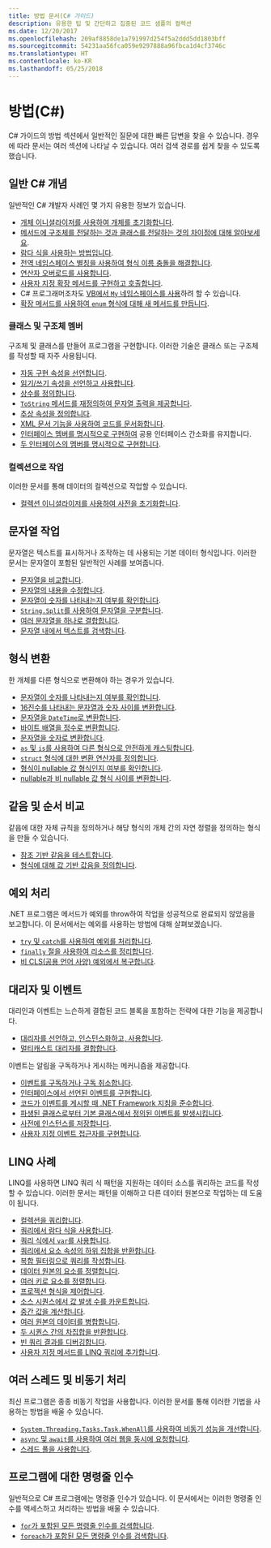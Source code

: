 ```yaml
---
title: 방법 문서(C# 가이드)
description: 유용한 팁 및 간단하고 집중된 코드 샘플의 컬렉션
ms.date: 12/20/2017
ms.openlocfilehash: 209af8858de1a791997d254f5a2ddd5dd1803bff
ms.sourcegitcommit: 54231aa56fca059e9297888a96fbca1d4cf3746c
ms.translationtype: HT
ms.contentlocale: ko-KR
ms.lasthandoff: 05/25/2018
---
```

# <a name="how-to-c"></a>방법(C#)

C# 가이드의 방법 섹션에서 일반적인 질문에 대한 빠른 답변을 찾을 수 있습니다. 경우에 따라 문서는 여러 섹션에 나타날 수 있습니다. 여러 검색 경로를 쉽게 찾을 수 있도록 했습니다. 

## <a name="general-c-concepts"></a>일반 C# 개념

일반적인 C# 개발자 사례인 몇 가지 유용한 정보가 있습니다.

- [개체 이니셜라이저를 사용하여 개체를 초기화합니다](../programming-guide/classes-and-structs/how-to-initialize-objects-by-using-an-object-initializer.md).
- [메서드에 구조체를 전달하는 것과 클래스를 전달하는 것의 차이점에 대해 알아보세요](../programming-guide/classes-and-structs/how-to-know-the-difference-passing-a-struct-and-passing-a-class-to-a-method.md).
- [람다 식을 사용하는 방법입니다](../programming-guide/statements-expressions-operators/how-to-use-lambda-expressions-outside-linq.md).
- [전역 네임스페이스 별칭을 사용하여 형식 이름 충돌을 해결합니다](../programming-guide/namespaces/how-to-use-the-global-namespace-alias.md).
- [연산자 오버로드를 사용합니다](../programming-guide/statements-expressions-operators/how-to-use-operator-overloading-to-create-a-complex-number-class.md).
- [사용자 지정 확장 메서드를 구현하고 호출합니다](../programming-guide/classes-and-structs/how-to-implement-and-call-a-custom-extension-method.md).
- C# 프로그래머조차도 [VB에서 `My` 네임스페이스를 사용](../programming-guide/namespaces/how-to-use-the-my-namespace.md)하려 할 수 있습니다.
- [확장 메서드를 사용하여 `enum` 형식에 대해 새 메서드를 만듭니다](../programming-guide/classes-and-structs/how-to-create-a-new-method-for-an-enumeration.md).

### <a name="class-and-struct-members"></a>클래스 및 구조체 멤버

구조체 및 클래스를 만들어 프로그램을 구현합니다. 이러한 기술은 클래스 또는 구조체를 작성할 때 자주 사용됩니다.

- [자동 구현 속성을 선언합니다](../programming-guide/classes-and-structs/how-to-implement-a-lightweight-class-with-auto-implemented-properties.md).
- [읽기/쓰기 속성을 선언하고 사용합니다](../programming-guide/classes-and-structs/how-to-declare-and-use-read-write-properties.md).
- [상수를 정의합니다](../programming-guide/classes-and-structs/how-to-define-constants.md).
- [`ToString` 메서드를 재정의하여 문자열 출력을 제공합니다](../programming-guide/classes-and-structs/how-to-override-the-tostring-method.md).
- [추상 속성을 정의합니다](../programming-guide/classes-and-structs/how-to-define-abstract-properties.md).
- [XML 문서 기능을 사용하여 코드를 문서화합니다](../programming-guide/xmldoc/how-to-use-the-xml-documentation-features.md).
- [인터페이스 멤버를 명시적으로 구현하여](../programming-guide/interfaces/how-to-explicitly-implement-interface-members.md) 공용 인터페이스 간소화를 유지합니다.
- [두 인터페이스의 멤버를 명시적으로 구현합니다](../programming-guide/interfaces/how-to-explicitly-implement-members-of-two-interfaces.md).

### <a name="working-with-collections"></a>컬렉션으로 작업

이러한 문서를 통해 데이터의 컬렉션으로 작업할 수 있습니다.

- [컬렉션 이니셜라이저를 사용하여 사전을 초기화합니다](../programming-guide/classes-and-structs/how-to-initialize-a-dictionary-with-a-collection-initializer.md).

## <a name="working-with-strings"></a>문자열 작업

문자열은 텍스트를 표시하거나 조작하는 데 사용되는 기본 데이터 형식입니다. 이러한 문서는 문자열이 포함된 일반적인 사례를 보여줍니다.

- [문자열을 비교합니다](compare-strings.md).
- [문자열의 내용을 수정합니다](modify-string-contents.md).
- [문자열이 숫자를 나타내는지 여부를 확인합니다](../programming-guide/strings/how-to-determine-whether-a-string-represents-a-numeric-value.md).
- [`String.Split`를 사용하여 문자열을 구분합니다](parse-strings-using-split.md).
- [여러 문자열을 하나로 결합합니다](concatenate-multiple-strings.md).
- [문자열 내에서 텍스트를 검색합니다](search-strings.md).

## <a name="convert-between-types"></a>형식 변환

한 개체를 다른 형식으로 변환해야 하는 경우가 있습니다.

- [문자열이 숫자를 나타내는지 여부를 확인합니다](../programming-guide/strings/how-to-determine-whether-a-string-represents-a-numeric-value.md).
- [16진수를 나타내는 문자열과 숫자 사이를 변환합니다](../programming-guide/types/how-to-convert-between-hexadecimal-strings-and-numeric-types.md).
- [문자열을 `DateTime`로 변환합니다](../../standard/base-types/parsing-datetime.md).
- [바이트 배열을 정수로 변환합니다](../programming-guide/types/how-to-convert-a-byte-array-to-an-int.md).
- [문자열을 숫자로 변환합니다](../programming-guide/types/how-to-convert-a-string-to-a-number.md).
- [`as` 및 `is`를 사용하여 다른 형식으로 안전하게 캐스팅합니다](../programming-guide/types/how-to-safely-cast-by-using-as-and-is-operators.md).
- [`struct` 형식에 대한 변환 연산자를 정의합니다](../programming-guide/statements-expressions-operators/how-to-implement-user-defined-conversions-between-structs.md).
- [형식이 nullable 값 형식인지 여부를 확인합니다](../programming-guide/nullable-types/how-to-identify-a-nullable-type.md).
- [nullable과 비 nullable 값 형식 사이를 변환합니다](../programming-guide/nullable-types/how-to-safely-cast-from-bool-to-bool.md).

## <a name="equality-and-ordering-comparisons"></a>같음 및 순서 비교

같음에 대한 자체 규칙을 정의하거나 해당 형식의 개체 간의 자연 정렬을 정의하는 형식을 만들 수 있습니다.

- [참조 기반 같음을 테스트합니다](../programming-guide/statements-expressions-operators/how-to-test-for-reference-equality-identity.md).
- [형식에 대해 값 기반 값음을 정의합니다](../programming-guide/statements-expressions-operators/how-to-define-value-equality-for-a-type.md).

## <a name="exception-handling"></a>예외 처리

.NET 프로그램은 메서드가 예외를 throw하여 작업을 성공적으로 완료되지 않았음을 보고합니다. 이 문서에서는 예외를 사용하는 방법에 대해 살펴보겠습니다.

- [`try` 및 `catch`를 사용하여 예외를 처리합니다](../programming-guide/exceptions/how-to-handle-an-exception-using-try-catch.md).
- [`finally` 절을 사용하여 리소스를 정리합니다](../programming-guide/exceptions/how-to-execute-cleanup-code-using-finally.md).
- [비 CLS(공용 언어 사양) 예외에서 복구합니다](../programming-guide/exceptions/how-to-catch-a-non-cls-exception.md).

## <a name="delegates-and-events"></a>대리자 및 이벤트

대리인과 이벤트는 느슨하게 결합된 코드 블록을 포함하는 전략에 대한 기능을 제공합니다.

- [대리자를 선언하고, 인스턴스화하고, 사용합니다](../programming-guide/delegates/how-to-declare-instantiate-and-use-a-delegate.md).
- [멀티캐스트 대리자를 결합합니다](../programming-guide/delegates/how-to-combine-delegates-multicast-delegates.md).

이벤트는 알림을 구독하거나 게시하는 메커니즘을 제공합니다.

- [이벤트를 구독하거나 구독 취소합니다](../programming-guide/events/how-to-subscribe-to-and-unsubscribe-from-events.md).
- [인터페이스에서 선언된 이벤트를 구현합니다](../programming-guide/events/how-to-implement-interface-events.md).
- [코드가 이벤트를 게시할 때 .NET Framework 지침을 준수합니다](../programming-guide/events/how-to-publish-events-that-conform-to-net-framework-guidelines.md).
- [파생된 클래스로부터 기본 클래스에서 정의된 이벤트를 발생시킵니다](../programming-guide/events/how-to-raise-base-class-events-in-derived-classes.md).
- [사전에 인스턴스를 저장합니다](../programming-guide/events/how-to-use-a-dictionary-to-store-event-instances.md).
- [사용자 지정 이벤트 접근자를 구현합니다](../programming-guide/events/how-to-implement-custom-event-accessors.md).

## <a name="linq-practices"></a>LINQ 사례

LINQ를 사용하면 LINQ 쿼리 식 패턴을 지원하는 데이터 소스를 쿼리하는 코드를 작성할 수 있습니다. 이러한 문서는 패턴을 이해하고 다른 데이터 원본으로 작업하는 데 도움이 됩니다.

- [컬렉션을 쿼리합니다](../programming-guide/concepts/linq/how-to-query-an-arraylist-with-linq.md).
- [쿼리에서 람다 식을 사용합니다](../programming-guide/statements-expressions-operators/how-to-use-lambda-expressions-in-a-query.md).
- [쿼리 식에서 `var`를 사용합니다](../programming-guide/classes-and-structs/how-to-use-implicitly-typed-local-variables-and-arrays-in-a-query-expression.md).
- [쿼리에서 요소 속성의 하위 집합을 반환합니다](../programming-guide/classes-and-structs/how-to-return-subsets-of-element-properties-in-a-query.md).
- [복합 필터링으로 쿼리를 작성합니다](../programming-guide/concepts/linq/how-to-write-queries-with-complex-filtering.md).
- [데이터 원본의 요소를 정렬합니다](../programming-guide/concepts/linq/how-to-sort-elements.md).
- [여러 키로 요소를 정렬합니다](../programming-guide/concepts/linq/how-to-sort-elements-on-multiple-keys.md).
- [프로젝션 형식을 제어합니다](../programming-guide/concepts/linq/how-to-control-the-type-of-a-projection.md).
- [소스 시퀀스에서 값 발생 수를 카운트합니다](../programming-guide/concepts/linq/how-to-count-occurrences-of-a-word-in-a-string-linq.md).
- [중간 값을 계산합니다](../programming-guide/concepts/linq/how-to-calculate-intermediate-values.md).
- [여러 원본의 데이터를 병합합니다](../programming-guide/concepts/linq/how-to-populate-object-collections-from-multiple-sources-linq.md).
- [두 시퀀스 간의 차집합을 반환합니다](../programming-guide/concepts/linq/how-to-find-the-set-difference-between-two-lists-linq.md).
- [빈 쿼리 결과를 디버깅합니다](../programming-guide/concepts/linq/how-to-debug-empty-query-results-sets.md).
- [사용자 지정 메서드를 LINQ 쿼리에 추가합니다](../programming-guide/concepts/linq/how-to-add-custom-methods-for-linq-queries.md).

## <a name="multiple-threads-and-async-processing"></a>여러 스레드 및 비동기 처리

최신 프로그램은 종종 비동기 작업을 사용합니다. 이러한 문서를 통해 이러한 기법을 사용하는 방법을 배울 수 있습니다.

- [`System.Threading.Tasks.Task.WhenAll`를 사용하여 비동기 성능을 개선합니다](../programming-guide/concepts/async/how-to-extend-the-async-walkthrough-by-using-task-whenall.md).
- [`async` 및 `await`를 사용하여 여러 웹을 동시에 요청합니다](../programming-guide/concepts/async/how-to-make-multiple-web-requests-in-parallel-by-using-async-and-await.md).
- [스레드 풀을 사용합니다](../programming-guide/concepts/threading/how-to-use-a-thread-pool.md).

## <a name="command-line-args-to-your-program"></a>프로그램에 대한 명령줄 인수

일반적으로 C# 프로그램에는 명령줄 인수가 있습니다. 이 문서에서는 이러한 명령줄 인수를 액세스하고 처리하는 방법을 배울 수 있습니다.

- [`for`가 포함된 모든 명령줄 인수를 검색합니다](../programming-guide/main-and-command-args/how-to-display-command-line-arguments.md).
- [`foreach`가 포함된 모든 명령줄 인수를 검색합니다](../programming-guide/main-and-command-args/how-to-access-command-line-arguments-using-foreach.md).
